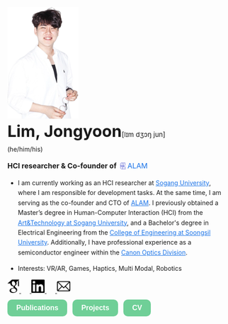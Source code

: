 <!-- markdownlint-disable first-line-h1 -->

<style>
  /* Default line spacing for larger screens */
  p {
    line-height: 1.6 !important;
  }
  /* Adjust line spacing for mobile devices */
  @media screen and (max-width: 600px) {
    p {
      line-height: 1.2 !important;
    }
  }
</style>

<img src="images/me3.png" width="160px" alt="LJY" style="margin-bottom: -20px;"><br/>

<span style="font-size: 36px;"> <strong>Lim, Jongyoon</strong></span><span style="font-size: 15px;">[lɪm dʒɔŋ jun]</span>
<br><span >(he/him/his)<br>

<span style="font-size: 16px;"><strong>HCI researcher & Co-founder of&nbsp;</strong><a href="http://www.alamvr.com/" style="text-decoration:none; color:#1a73e8;">
  <img src="icons/ALAMBlue.png" alt="ALAM" style="height:15px; vertical-align:-2px;"/>
  <span style="font-size:16px; color:#1a73e8;">ALAM</span>
</a></span>

- <p>I am currently working as an HCI researcher at <a href="http://creative.sogang.ac.kr" style="color:#1a73e8;">Sogang University</a>, where I am responsible for development tasks. At the same time, I am serving as the co-founder and CTO of <a href="http://www.alamvr.com/" style="color:#1a73e8;">ALAM</a>. I previously obtained a Master’s degree in Human-Computer Interaction (HCI) from the <a href="http://creative.sogang.ac.kr" style="color:#1a73e8;">Art&Technology at Sogang University</a>, and a Bachelor's degree in Electrical Engineering from the <a href="https://eng.ssu.ac.kr" style="color:#1a73e8;">College of Engineering at Soongsil University</a>. Additionally, I have professional experience as a semiconductor engineer within the <a href="https://global.canon/en/product/indtech/semicon/" style="color:#1a73e8;">Canon Optics Division</a>.
</p>

- <p style="font-size: 14px;">Interests: VR/AR, Games, Haptics, Multi Modal, Robotics</p>

<a href="https://scholar.google.co.kr/citations?user=5JElU_AAAAAJ&hl=en&oi=sra">
    <img src="icons/GS2.png" alt="GoogleScholar" height="30">
</a>&nbsp;&nbsp;&nbsp;&nbsp;&nbsp;<a href="https://www.linkedin.com/in/jongyoon-lim-b28421210/">
    <img src="icons/Linkedin2.png" alt="linkedin" height="30">
</a>&nbsp;&nbsp;&nbsp;&nbsp;&nbsp;<a href="mailto:limjy.kor@gmail.com">
    <img src="icons/mailpng.png" alt="mail" height="30">
</a>

<br><a href="../#/?id=publications" style="text-decoration: none;">
    <button style="background-color: #6FCF97; color: white; border-radius: 10px; border: none; padding: 10px 20px; font-size: 16px; font-weight: bold; transition: background-color 0.3s ease; position: relative; top: -25px;">
        Publications
    </button>
</a>&nbsp;
<a href="../#/?id=projects" style="text-decoration: none;">
    <button style="background-color: #6FCF97; color: white; border-radius: 10px; border: none; padding: 10px 20px; font-size: 16px; font-weight: bold; transition: background-color 0.3s ease; position: relative; top: -25px;">
        Projects
    </button>
</a>&nbsp;
<a href="../CV.pdf" target="_blank" style="text-decoration: none;">
    <button style="background-color: #6FCF97; color: white; border-radius: 10px; border: none; padding: 10px 20px; font-size: 16px; font-weight: bold; transition: background-color 0.3s ease; position: relative; top: -25px;">
        CV
    </button>
</a>

<style>
    button:hover {
    }
</style>

<!-- ![color](#f0f0f0) -->

<!-- ![](/_media/icon.svg) -->
